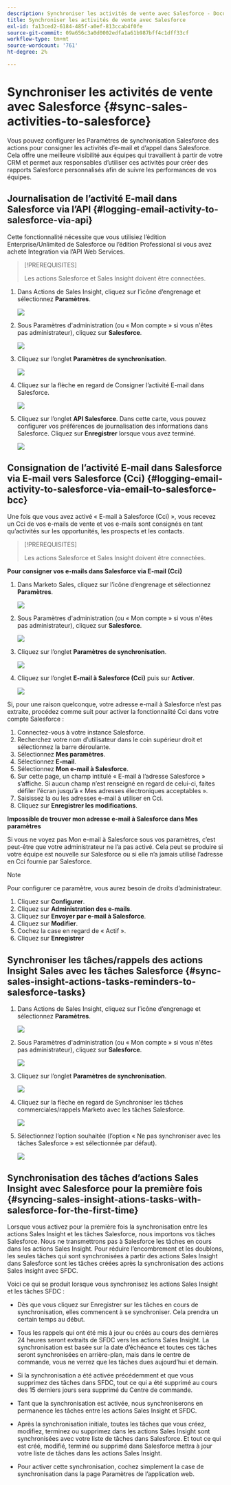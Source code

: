 ```yaml
---
description: Synchroniser les activités de vente avec Salesforce - Documentation de Marketo - Documentation du produit
title: Synchroniser les activités de vente avec Salesforce
exl-id: fa13ced2-6184-485f-a0ef-813ccab4f0fe
source-git-commit: 09a656c3a0d0002edfa1a61b987bff4c1dff33cf
workflow-type: tm+mt
source-wordcount: '761'
ht-degree: 2%

---
```


# Synchroniser les activités de vente avec Salesforce {#sync-sales-activities-to-salesforce}

Vous pouvez configurer les Paramètres de synchronisation Salesforce des actions pour consigner les activités d’e-mail et d’appel dans Salesforce. Cela offre une meilleure visibilité aux équipes qui travaillent à partir de votre CRM et permet aux responsables d’utiliser ces activités pour créer des rapports Salesforce personnalisés afin de suivre les performances de vos équipes.

## Journalisation de l’activité E-mail dans Salesforce via l’API {#logging-email-activity-to-salesforce-via-api}

Cette fonctionnalité nécessite que vous utilisiez l’édition Enterprise/Unlimited de Salesforce ou l’édition Professional si vous avez acheté Integration via l’API Web Services.

>[!PREREQUISITES]
>
>Les actions Salesforce et Sales Insight doivent être connectées.

1. Dans Actions de Sales Insight, cliquez sur l’icône d’engrenage et sélectionnez **Paramètres**.

   ![](assets/sync-sales-activities-to-salesforce-1.png)

1. Sous Paramètres d&#39;administration (ou « Mon compte » si vous n&#39;êtes pas administrateur), cliquez sur **Salesforce**.

   ![](assets/sync-sales-activities-to-salesforce-2.png)

1. Cliquez sur l’onglet **Paramètres de synchronisation**.

   ![](assets/sync-sales-activities-to-salesforce-3.png)

1. Cliquez sur la flèche en regard de Consigner l’activité E-mail dans Salesforce.

   ![](assets/sync-sales-activities-to-salesforce-4.png)

1. Cliquez sur l’onglet **API Salesforce**. Dans cette carte, vous pouvez configurer vos préférences de journalisation des informations dans Salesforce. Cliquez sur **Enregistrer** lorsque vous avez terminé.

   ![](assets/sync-sales-activities-to-salesforce-5.png)

## Consignation de l’activité E-mail dans Salesforce via E-mail vers Salesforce (Cci) {#logging-email-activity-to-salesforce-via-email-to-salesforce-bcc}

Une fois que vous avez activé « E-mail à Salesforce (Cci) », vous recevez un Cci de vos e-mails de vente et vos e-mails sont consignés en tant qu’activités sur les opportunités, les prospects et les contacts.

>[!PREREQUISITES]
>
>Les actions Salesforce et Sales Insight doivent être connectées.

**Pour consigner vos e-mails dans Salesforce via E-mail (Cci)**

1. Dans Marketo Sales, cliquez sur l’icône d’engrenage et sélectionnez **Paramètres**.

   ![](assets/sync-sales-activities-to-salesforce-6.png)

1. Sous Paramètres d&#39;administration (ou « Mon compte » si vous n&#39;êtes pas administrateur), cliquez sur **Salesforce**.

   ![](assets/sync-sales-activities-to-salesforce-7.png)

1. Cliquez sur l’onglet **Paramètres de synchronisation**.

   ![](assets/sync-sales-activities-to-salesforce-8.png)

1. Cliquez sur l’onglet **E-mail à Salesforce (Cci)** puis sur **Activer**.

   ![](assets/sync-sales-activities-to-salesforce-9.png)

Si, pour une raison quelconque, votre adresse e-mail à Salesforce n’est pas extraite, procédez comme suit pour activer la fonctionnalité Cci dans votre compte Salesforce :

1. Connectez-vous à votre instance Salesforce.
1. Recherchez votre nom d’utilisateur dans le coin supérieur droit et sélectionnez la barre déroulante.
1. Sélectionnez **Mes paramètres**.
1. Sélectionnez **E-mail**.
1. Sélectionnez **Mon e-mail à Salesforce**.
1. Sur cette page, un champ intitulé « E-mail à l’adresse Salesforce » s’affiche. Si aucun champ n’est renseigné en regard de celui-ci, faites défiler l’écran jusqu’à « Mes adresses électroniques acceptables ».
1. Saisissez la ou les adresses e-mail à utiliser en Cci.
1. Cliquez sur **Enregistrer les modifications**.

**Impossible de trouver mon adresse e-mail à Salesforce dans Mes paramètres**

Si vous ne voyez pas Mon e-mail à Salesforce sous vos paramètres, c’est peut-être que votre administrateur ne l’a pas activé. Cela peut se produire si votre équipe est nouvelle sur Salesforce ou si elle n’a jamais utilisé l’adresse en Cci fournie par Salesforce.

>[!NOTE]
>
>Pour configurer ce paramètre, vous aurez besoin de droits d’administrateur.

1. Cliquez sur **Configurer**.
1. Cliquez sur **Administration des e-mails**.
1. Cliquez sur **Envoyer par e-mail à Salesforce**.
1. Cliquez sur **Modifier**.
1. Cochez la case en regard de « Actif ».
1. Cliquez sur **Enregistrer**

## Synchroniser les tâches/rappels des actions Insight Sales avec les tâches Salesforce {#sync-sales-insight-actions-tasks-reminders-to-salesforce-tasks}

1. Dans Actions de Sales Insight, cliquez sur l’icône d’engrenage et sélectionnez **Paramètres**.

   ![](assets/sync-sales-activities-to-salesforce-10.png)

1. Sous Paramètres d&#39;administration (ou « Mon compte » si vous n&#39;êtes pas administrateur), cliquez sur **Salesforce**.

   ![](assets/sync-sales-activities-to-salesforce-11.png)

1. Cliquez sur l’onglet **Paramètres de synchronisation**.

   ![](assets/sync-sales-activities-to-salesforce-12.png)

1. Cliquez sur la flèche en regard de Synchroniser les tâches commerciales/rappels Marketo avec les tâches Salesforce.

   ![](assets/sync-sales-activities-to-salesforce-13.png)

1. Sélectionnez l’option souhaitée (l’option « Ne pas synchroniser avec les tâches Salesforce » est sélectionnée par défaut).

   ![](assets/sync-sales-activities-to-salesforce-14.png)

## Synchronisation des tâches d’actions Sales Insight avec Salesforce pour la première fois {#syncing-sales-insight-ations-tasks-with-salesforce-for-the-first-time}

Lorsque vous activez pour la première fois la synchronisation entre les actions Sales Insight et les tâches Salesforce, nous importons vos tâches Salesforce. Nous ne transmettrons pas à Salesforce les tâches en cours dans les actions Sales Insight. Pour réduire l’encombrement et les doublons, les seules tâches qui sont synchronisées à partir des actions Sales Insight dans Salesforce sont les tâches créées après la synchronisation des actions Sales Insight avec SFDC.

Voici ce qui se produit lorsque vous synchronisez les actions Sales Insight et les tâches SFDC :

* Dès que vous cliquez sur Enregistrer sur les tâches en cours de synchronisation, elles commencent à se synchroniser. Cela prendra un certain temps au début.

* Tous les rappels qui ont été mis à jour ou créés au cours des dernières 24 heures seront extraits de SFDC vers les actions Sales Insight. La synchronisation est basée sur la date d’échéance et toutes ces tâches seront synchronisées en arrière-plan, mais dans le centre de commande, vous ne verrez que les tâches dues aujourd’hui et demain.

* Si la synchronisation a été activée précédemment et que vous supprimez des tâches dans SFDC, tout ce qui a été supprimé au cours des 15 derniers jours sera supprimé du Centre de commande.

* Tant que la synchronisation est activée, nous synchroniserons en permanence les tâches entre les actions Sales Insight et SFDC.

* Après la synchronisation initiale, toutes les tâches que vous créez, modifiez, terminez ou supprimez dans les actions Sales Insight sont synchronisées avec votre liste de tâches dans Salesforce. Et tout ce qui est créé, modifié, terminé ou supprimé dans Salesforce mettra à jour votre liste de tâches dans les actions Sales Insight.

* Pour activer cette synchronisation, cochez simplement la case de synchronisation dans la page Paramètres de l’application web.
